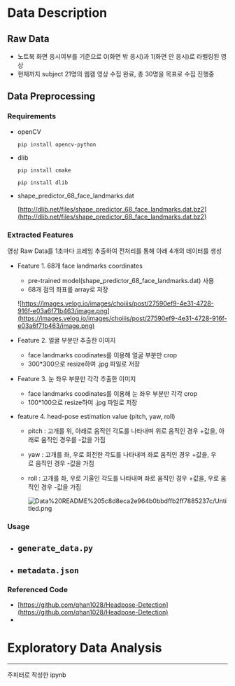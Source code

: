 # Data Description

## **Raw Data**

- 노트북 화면 응시여부를 기준으로 0(화면 밖 응시)과 1(화면 안 응시)로 라벨링된 영상
- 현재까지 subject 21명의 웹캠 영상 수집 완료, 총 30명을 목표로 수집 진행중

## **Data Preprocessing**

### Requirements

- openCV

    `pip install opencv-python` 

- dlib

    `pip install cmake`

    `pip install dlib`

- shape_predictor_68_face_landmarks.dat

    [http://dlib.net/files/shape_predictor_68_face_landmarks.dat.bz2](http://dlib.net/files/shape_predictor_68_face_landmarks.dat.bz2)

### Extracted Features

영상 Raw Data를 1초마다 프레임 추출하여 전처리를 통해 아래 4개의 데이터를 생성 

- Feature 1. 68개 face landmarks coordinates
    - pre-trained model(shape_predictor_68_face_landmarks.dat) 사용
    - 68개 점의 좌표를 array로 저장

    ![https://images.velog.io/images/choiiis/post/27590ef9-4e31-4728-916f-e03a6f71b463/image.png](https://images.velog.io/images/choiiis/post/27590ef9-4e31-4728-916f-e03a6f71b463/image.png)

- Feature 2. 얼굴 부분만 추출한 이미지
    - face landmarks coodinates를 이용해 얼굴 부분만 crop
    - 300*300으로 resize하여 .jpg 파일로 저장
- Feature 3. 눈 좌우 부분만 각각 추출한 이미지
    - face landmarks coodinates를 이용해 눈 좌우 부분만 각각 crop
    - 100*100으로 resize하여 .jpg 파일로 저장
- feature 4. head-pose estimation value (pitch, yaw, roll)
    - pitch : 고개를 위, 아래로 움직인 각도를 나타내며 위로 움직인 경우 +값을, 아래로 움직인 경우를 -값을 가짐
    - yaw : 고개를 좌, 우로 회전한 각도를 나타내며 좌로 움직인 경우 +값을, 우로 움직인 경우 -값을 가짐
    - roll : 고개를 좌, 우로 기울인 각도를 나타내며 좌로 움직인 경우 +값을, 우로 움직인 경우 -값을 가짐

        ![Data%20README%205c8d8eca2e964b0bbdffb2ff7885237c/Untitled.png](https://s3.us-west-2.amazonaws.com/secure.notion-static.com/a7e360b1-f139-4e63-9a9d-f611a596570f/Untitled.png?X-Amz-Algorithm=AWS4-HMAC-SHA256&X-Amz-Credential=AKIAT73L2G45O3KS52Y5%2F20200824%2Fus-west-2%2Fs3%2Faws4_request&X-Amz-Date=20200824T105136Z&X-Amz-Expires=86400&X-Amz-Signature=40947466714d521948f7826f325cb6a3f379e33189e2db45d2a8463e15829ebd&X-Amz-SignedHeaders=host&response-content-disposition=filename%20%3D%22Untitled.png%22)

### Usage

- `generate_data.py`
    - 
- `metadata.json`
    - 

### Referenced Code

- [https://github.com/qhan1028/Headpose-Detection](https://github.com/qhan1028/Headpose-Detection)
- 

# Exploratory Data Analysis

---

주피터로 작성한 ipynb
